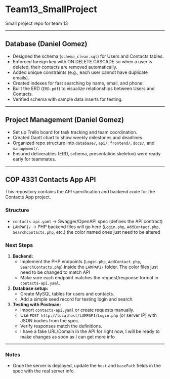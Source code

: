 # **Team13_SmallProject** 
Small project repo for team 13

---

## Database (Daniel Gomez)
- Designed the schema (`schema_clean.sql`) for Users and Contacts tables.
- Enforced foreign key with ON DELETE CASCADE so when a user is deleted, their contacts are removed automatically.
- Added unique constraints (e.g., each user cannot have duplicate emails).
- Created indexes for fast searching by name, email, and phone.
- Built the ERD (`ERD.pdf`) to visualize relationships between Users and Contacts.
- Verified schema with sample data inserts for testing.

---

## Project Management (Daniel Gomez)
- Set up Trello board for task tracking and team coordination.
- Created Gantt chart to show weekly milestones and deadlines.
- Organized repo structure into `database/`, `api/`, `frontend/`, `docs/`, and `management/`.
- Ensured deliverables (ERD, schema, presentation skeleton) were ready early for teammates.

---

## COP 4331 Contacts App API
This repository contains the API specification and backend code for the Contacts App project.

### Structure 
- `contacts-api.yaml` → Swagger/OpenAPI spec (defines the API contract)
- `LAMPAPI/` → PHP backend files will go here (`Login.php`, `AddContact.php`, `SearchContacts.php`, etc.) the color named ones just need to be altered

### Next Steps
1. **Backend:**  
   - Implement the PHP endpoints (`Login.php`, `AddContact.php`, `SearchContacts.php`) inside the `LAMPAPI/` folder. The color files just need to be changed to match API
   - Make sure each endpoint matches the request/response format in `contacts-api.yaml`.
2. **Database setup:**  
   - Create MySQL tables for users and contacts.  
   - Add a simple seed record for testing login and search.
3. **Testing with Postman:**  
   - Import `contacts-api.yaml` or create requests manually.  
   - Use `POST http://localhost/LAMPAPI/Login.php` (or server IP) with JSON bodies from the spec.  
   - Verify responses match the definitions.
   - I have a fake URL/Domain in the API for right now, I will be ready to make changes as soon as I can get more info
---
### Notes
- Once the server is deployed, update the `host` and `basePath` fields in the spec with the real server info.
